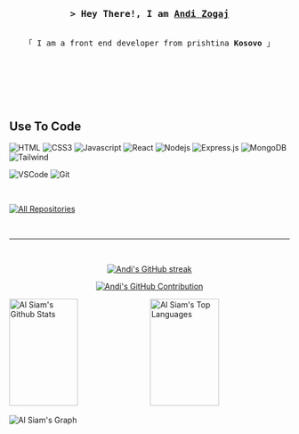 
<!-- Intro  -->
<h3 align="center">
        <samp>&gt; Hey There!, I am
                <b><a target="_blank" href="https://andizogaj22.com">Andi Zogaj</a></b>
        </samp>
</h3>


<p align="center"> 
  <samp>
    <a></a>
    <br>
    「 I am a front end developer from prishtina <b>Kosovo</b> 」
    <br>
    <br>
  </samp>
</p>

<br />

<br/>
<br/>
<br/>

## Use To Code
![HTML](https://img.shields.io/badge/HTML5-E34F26?style=for-the-badge&logo=html5&logoColor=white)
![CSS3](https://img.shields.io/badge/CSS3-1572B6?style=for-the-badge&logo=css3&logoColor=white)
![Javascript](https://img.shields.io/badge/Javascript-F0DB4F?style=for-the-badge&labelColor=black&logo=javascript&logoColor=F0DB4F)
![React](https://img.shields.io/badge/-React-61DBFB?style=for-the-badge&labelColor=black&logo=react&logoColor=61DBFB)
![Nodejs](https://img.shields.io/badge/Nodejs-3C873A?style=for-the-badge&labelColor=black&logo=node.js&logoColor=3C873A)
![Express.js](https://img.shields.io/badge/Express.js-000000?style=for-the-badge&logo=express&logoColor=white)
![MongoDB](https://img.shields.io/badge/MongoDB-4EA94B?style=for-the-badge&logo=mongodb&logoColor=white)
![Tailwind](https://img.shields.io/badge/Tailwind_CSS-092749?style=for-the-badge&logo=tailwindcss&logoColor=06B6D4&labelColor=000000)


![VSCode](https://img.shields.io/badge/Visual_Studio-0078d7?style=for-the-badge&logo=visual%20studio&logoColor=white)
![Git](https://img.shields.io/badge/Git-F05032?style=for-the-badge&logo=git&logoColor=white)

<br/>



<p align="left">
  <a href="https://github.com/AndiZogaj22 ?tab=repositories" target="_blank"><img alt="All Repositories" title="All Repositories" src="https://img.shields.io/badge/-All%20Repos-2962FF?style=for-the-badge&logo=koding&logoColor=white"/></a>
</p>

<br/>
<hr/>
<br/>

<p align="center">
  <a href="https://github.com/andizogaj22">
    <img src="https://github-readme-streak-stats.herokuapp.com/?user=andizogaj22&theme=radical&border=7F3FBF&background=0D1117" alt="Andi's GitHub streak"/>
  </a>
</p>

<p align="center">
  <a href="https://github.com/andizogaj22">
    <img src="https://github-profile-summary-cards.vercel.app/api/cards/profile-details?username=andizogaj22&theme=radical" alt="Andi's GitHub Contribution"/>
  </a>
</p>

<a> 
    <a href="https://github.com/andizogaj22"><img alt="Al Siam's Github Stats" src="https://denvercoder1-github-readme-stats.vercel.app/api?username=andizogaj22&show_icons=true&count_private=true&theme=react&border_color=7F3FBF&bg_color=0D1117&title_color=F85D7F&icon_color=F8D866" height="192px" width="49.5%"/></a>
  <a href="https://github.com/andizogaj22"><img alt="Al Siam's Top Languages" src="https://denvercoder1-github-readme-stats.vercel.app/api/top-langs/?username=andizogaj22&langs_count=8&layout=compact&theme=react&border_color=7F3FBF&bg_color=0D1117&title_color=F85D7F&icon_color=F8D866" height="192px" width="49.5%"/></a>
  <br/>
</a>


![Al Siam's Graph](https://github-readme-activity-graph.cyclic.app/graph?username=andizogaj22&custom_title=Al%20Siam's%20GitHub%20Activity%20Graph&bg_color=0D1117&color=7F3FBF&line=7F3FBF&point=7F3FBF&area_color=FFFFFF&title_color=FFFFFF&area=true)

